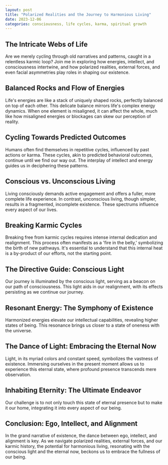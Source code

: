 ```yaml
---
layout: post
title: "Polarized Realities and the Journey to Harmonious Living"
date: 2023-12-06
categories: consciousness, life cycles, karma, spiritual growth
---
```


## The Intricate Webs of Life

Are we merely cycling through old narratives and patterns, caught in a relentless karmic loop? Join me in exploring how energies, intellect, and consciousness intertwine, and how polarized realities, external forces, and even facial asymmetries play roles in shaping our existence.

## Balanced Rocks and Flow of Energies

Life's energies are like a stack of uniquely shaped rocks, perfectly balanced on top of each other. This delicate balance mirrors life's complex energy dynamics. When one element is misaligned, it can affect the whole, much like how misaligned energies or blockages can skew our perception of reality.

## Cycling Towards Predicted Outcomes

Humans often find themselves in repetitive cycles, influenced by past actions or karma. These cycles, akin to predicted behavioral outcomes, continue until we find our way out. The interplay of intellect and energy guides us in deciphering these patterns.

## Conscious vs. Unconscious Living

Living consciously demands active engagement and offers a fuller, more complete life experience. In contrast, unconscious living, though simpler, results in a fragmented, incomplete existence. These spectrums influence every aspect of our lives.

## Breaking Karmic Cycles

Breaking free from karmic cycles requires intense internal dedication and realignment. This process often manifests as a 'fire in the belly,' symbolizing the birth of new pathways. It's essential to understand that this internal heat is a by-product of our efforts, not the starting point.

## The Directive Guide: Conscious Light

Our journey is illuminated by the conscious light, serving as a beacon on our path of consciousness. This light aids in our realignment, with its effects persisting as we continue our journey.

## Resonant Energy: The Symphony of Existence

Harmonized energies elevate our intellectual capabilities, revealing higher states of being. This resonance brings us closer to a state of oneness with the universe.

## The Dance of Light: Embracing the Eternal Now

Light, in its myriad colors and constant speed, symbolizes the vastness of existence. Immersing ourselves in the present moment allows us to experience this eternal state, where profound presence transcends mere observation.

## Inhabiting Eternity: The Ultimate Endeavor

Our challenge is to not only touch this state of eternal presence but to make it our home, integrating it into every aspect of our being.

## Conclusion: Ego, Intellect, and Alignment

In the grand narrative of existence, the dance between ego, intellect, and alignment is key. As we navigate polarized realities, external forces, and our karmic history, the potential for harmonious living, resonating with the conscious light and the eternal now, beckons us to embrace the fullness of our being.
